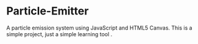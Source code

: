 # Particle-Emitter
A particle emission system using JavaScript and HTML5 Canvas. This is a simple project, just a simple learning tool .
